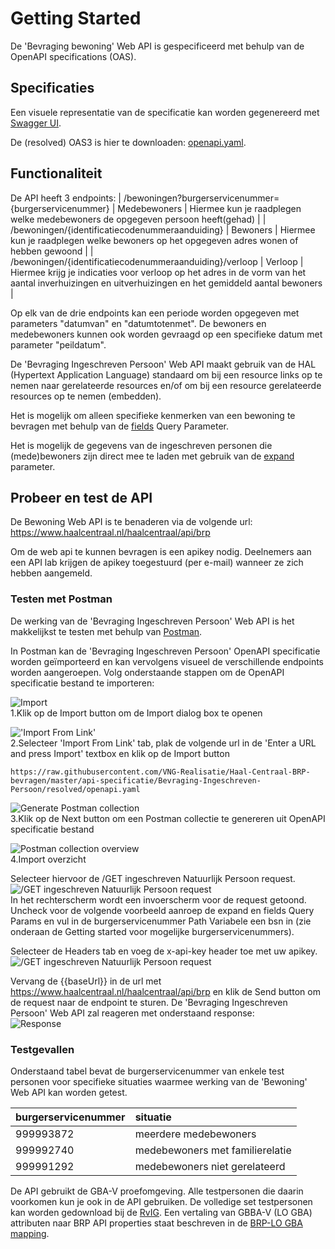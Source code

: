 # Getting Started

De 'Bevraging bewoning' Web API is gespecificeerd met behulp van de OpenAPI specifications (OAS).

## Specificaties
Een visuele representatie van de specificatie kan worden gegenereerd met [Swagger UI](https://petstore.swagger.io/?url=https://raw.githubusercontent.com/VNG-Realisatie/Haal-Centraal-BRP-bewoning/master/specificatie/openapi.yaml).

De (resolved) OAS3 is hier te downloaden: [openapi.yaml](../specificatie/genereervariant/openapi.yaml).


## Functionaliteit
De API heeft 3 endpoints:
| /bewoningen?burgerservicenummer={burgerservicenummer} | Medebewoners | Hiermee kun je raadplegen welke medebewoners  de opgegeven persoon heeft(gehad) |
| /bewoningen/{identificatiecodenummeraanduiding} | Bewoners | Hiermee kun je raadplegen welke bewoners op het opgegeven adres wonen of hebben gewoond |
| /bewoningen/{identificatiecodenummeraanduiding}/verloop | Verloop | Hiermee krijg je indicaties voor verloop op het adres in de vorm van het aantal inverhuizingen en uitverhuizingen en het gemiddeld aantal bewoners |

Op elk van de drie endpoints kan een periode worden opgegeven met parameters "datumvan" en "datumtotenmet". De bewoners en medebewoners kunnen ook worden gevraagd op een specifieke datum met parameter "peildatum".

De 'Bevraging Ingeschreven Persoon' Web API maakt gebruik van de HAL (Hypertext Application Language) standaard om bij een resource links op te nemen naar gerelateerde resources en/of om bij een resource gerelateerde resources op te nemen (embedden).  

Het is mogelijk om alleen specifieke kenmerken van een bewoning te bevragen met behulp van de [fields](https://github.com/VNG-Realisatie/Haal-Centraal-common/blob/v1.1.0/features/fields.feature) Query Parameter.

Het is mogelijk de gegevens van de ingeschreven personen die (mede)bewoners zijn direct mee te laden met gebruik van de [expand](https://github.com/VNG-Realisatie/Haal-Centraal-common/blob/v1.1.0/features/expand.feature) parameter.

## Probeer en test de API
De Bewoning Web API is te benaderen via de volgende url: https://www.haalcentraal.nl/haalcentraal/api/brp

Om de web api te kunnen bevragen is een apikey nodig. Deelnemers aan een API lab krijgen de apikey toegestuurd (per e-mail) wanneer ze zich hebben aangemeld.

### Testen met Postman
De werking van de 'Bevraging Ingeschreven Persoon' Web API is het makkelijkst te testen met behulp van [Postman](https://www.getpostman.com/).

In Postman kan de 'Bevraging Ingeschreven Persoon' OpenAPI specificatie worden geïmporteerd en kan vervolgens visueel de verschillende endpoints worden aangeroepen. Volg onderstaande stappen om de OpenAPI specificatie bestand te importeren:

![Import](./img/1-click-import-button.jpg)  
1.Klik op de Import button om de Import dialog box te openen

!['Import From Link'](./img/2-select-import-from-link-tab.jpg)  
2.Selecteer 'Import From Link' tab, plak de volgende url in de 'Enter a URL and press Import' textbox en klik op de Import button

``` url
https://raw.githubusercontent.com/VNG-Realisatie/Haal-Centraal-BRP-bevragen/master/api-specificatie/Bevraging-Ingeschreven-Persoon/resolved/openapi.yaml
```

![Generate Postman collection](./img/3-generate-postman-collection.jpg)  
3.Klik op de Next button om een Postman collectie te genereren uit OpenAPI specificatie bestand

![Postman collection overview](./img/4-postman-collection-overview.jpg)  
4.Import overzicht

Selecteer hiervoor de /GET ingeschreven Natuurlijk Persoon request.  
![/GET ingeschreven Natuurlijk Persoon request](./img/5-select-request.jpg)  
In het rechterscherm wordt een invoerscherm voor de request getoond. Uncheck voor de volgende voorbeeld aanroep de expand en fields Query Params en vul in de burgerservicenummer Path Variabele een bsn in (zie onderaan de Getting started voor mogelijke burgerservicenummers).

Selecteer de Headers tab en voeg de x-api-key header toe met uw apikey.
![/GET ingeschreven Natuurlijk Persoon request](./img/6-add-apikey-header.jpg)  

Vervang de {{baseUrl}} in de url met https://www.haalcentraal.nl/haalcentraal/api/brp en klik de Send button om de request naar de endpoint te sturen. De 'Bevraging Ingeschreven Persoon' Web API zal reageren met onderstaand response:  
![Response](./img/7-response.jpg)

### Testgevallen
Onderstaand tabel bevat de burgerservicenummer van enkele test personen voor specifieke situaties waarmee werking van de 'Bewoning' Web API kan worden getest.

burgerservicenummer | situatie
---------------- | :-------  
999993872 | meerdere medebewoners
999992740 | medebewoners met familierelatie
999991292 | medebewoners niet gerelateerd

De API gebruikt de GBA-V proefomgeving. Alle testpersonen die daarin voorkomen kun je ook in de API gebruiken. De volledige set testpersonen kan worden gedownload bij de [RvIG](https://www.rvig.nl/documenten/richtlijnen/2018/09/20/testdataset-persoonslijsten-proefomgevingen-gba-v).
Een vertaling van GBBA-V (LO GBA) attributen naar BRP API properties staat beschreven in de [BRP-LO GBA mapping](https://github.com/VNG-Realisatie/Haal-Centraal-BRP-bevragen/blob/master/docs/BRP-LO%20GBA%20mapping.xlsx?raw=true).
